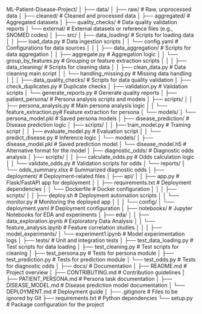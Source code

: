 ML-Patient-Disease-Project/
│
├── data/
│   ├── raw/                     # Raw, unprocessed data
│   ├── cleaned/                 # Cleaned and processed data
│   ├── aggregated/              # Aggregated datasets
│   ├── quality_checks/          # Data quality validation reports
│   └── external/                # External datasets or reference files (e.g., SNOMED codes)
│
├── src/
│   ├── data_loading/            # Scripts for loading data
│   │   ├── load_data.py         # Data ingestion scripts
│   │   └── config.yaml          # Configurations for data sources
│   │
│   ├── data_aggregation/        # Scripts for data aggregation
│   │   ├── aggregate.py         # Aggregation logic
│   │   └── group_by_features.py # Grouping or feature extraction scripts
│   │
│   ├── data_cleaning/           # Scripts for cleaning data
│   │   ├── clean_data.py        # Data cleaning main script
│   │   └── handling_missing.py  # Missing data handling
│   │
│   ├── data_quality_checks/     # Scripts for data quality validation
│       ├── check_duplicates.py  # Duplicate checks
│       ├── validation.py        # Validation scripts
│       └── generate_reports.py  # Generate quality reports
│
├── patient_persona/             # Persona analysis scripts and models
│   ├── scripts/
│   │   ├── persona_analysis.py  # Main persona analysis logic
│   │   └── feature_extraction.py# Feature extraction for persona
│   └── models/
│       └── persona_model.pkl    # Saved persona models
│
├── disease_prediction/          # Disease prediction logic
│   ├── scripts/
│   │   ├── train_model.py       # Training script
│   │   ├── evaluate_model.py    # Evaluation script
│   │   └── predict_disease.py   # Inference logic
│   └── models/
│       ├── disease_model.pkl    # Saved prediction model
│       └── disease_model.h5     # Alternative format for the model
│
├── diagnostic_odds/             # Diagnostic odds analysis
│   ├── scripts/
│   │   ├── calculate_odds.py    # Odds calculation logic
│   │   └── validate_odds.py     # Validation scripts for odds
│   └── reports/
│       └── odds_summary.xlsx    # Summarized diagnostic odds
│
├── deployment/                  # Deployment-related files
│   ├── api/
│   │   ├── app.py               # Flask/FastAPI app for deployment
│   │   ├── requirements.txt     # Deployment dependencies
│   │   └── Dockerfile           # Docker configuration
│   │
│   ├── scripts/
│   │   ├── deploy.sh            # Deployment automation scripts
│   │   └── monitor.py           # Monitoring the deployed app
│   │
│   └── config/
│       └── deployment.yaml      # Deployment configuration
│
├── notebooks/                   # Jupyter Notebooks for EDA and experiments
│   ├── eda/
│   │   ├── data_exploration.ipynb # Exploratory Data Analysis
│   │   └── feature_analysis.ipynb # Feature correlation studies
│   │
│   ├── model_experiments/
│       └── experiment1.ipynb    # Model experimentation logs
│
├── tests/                       # Unit and integration tests
│   ├── test_data_loading.py     # Test scripts for data loading
│   ├── test_cleaning.py         # Test scripts for cleaning
│   ├── test_persona.py          # Tests for persona module
│   ├── test_prediction.py       # Tests for prediction module
│   └── test_odds.py             # Tests for diagnostic odds
│
├── docs/                        # Documentation
│   ├── README.md                # Project overview
│   ├── CONTRIBUTING.md          # Contribution guidelines
│   ├── PATIENT_PERSONA.md       # Persona task documentation
│   ├── DISEASE_MODEL.md         # Disease prediction model documentation
│   └── DEPLOYMENT.md            # Deployment guide
│
├── .gitignore                   # Files to be ignored by Git
├── requirements.txt             # Python dependencies
└── setup.py                     # Package configuration for the project
